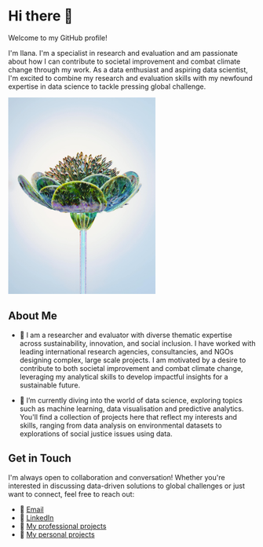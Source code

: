 # Hi there 👋

Welcome to my GitHub profile! 

I'm Ilana. I'm a specialist in research and evaluation and am passionate about how I can contribute to societal improvement and combat climate change through my work. 
As a data enthusiast and aspiring data scientist, I'm excited to combine my research and evaluation skills with my newfound expertise in data science to tackle pressing global challenge.

<img src="https://github.com/ilanatr/ilanatr/blob/main/pexels-google-deepmind-17485679.jpg" width="300" height="400">

## About Me
- 💼 I am a researcher and evaluator with diverse thematic expertise across sustainability, innovation, and social inclusion. I have worked with leading international research agencies, consultancies, and NGOs designing complex, large scale projects. I am motivated by a desire to contribute to both societal improvement and combat climate change, leveraging my analytical skills to develop impactful insights for a sustainable future. 

- 🌱 I’m currently diving into the world of data science, exploring topics such as machine learning, data visualisation and predictive analytics. You'll find a collection of projects here that reflect my interests and skills, ranging from data analysis on environmental datasets to explorations of social justice issues using data.

## Get in Touch
I'm always open to collaboration and conversation! Whether you're interested in discussing data-driven solutions to global challenges or just want to connect, feel free to reach out:

- 📧 [Email](ilanatr@gmail.com)
- 💬 [LinkedIn](https://www.linkedin.com/in/ilanatr/)
- 📁 [My professional projects](https://drive.google.com/file/d/1aBoTsz9RIN3NpvmW-KRzylpOisBDQ4JZ/view?usp=sharing)
- 📁 [My personal projects](https://github.com/ilanatr/Project_Portfolio)

<!--[Data_Climate](GitHub Photo.webp)

<!--
**ilanatr/ilanatr** is a ✨ _special_ ✨ repository because its `README.md` (this file) appears on your GitHub profile.

Here are some ideas to get you started:

- 🔭 I’m currently working on ...
- 🌱 I’m currently learning ...
- 👯 I’m looking to collaborate on ...
- 🤔 I’m looking for help with ...
- 💬 Ask me about ...
- 📫 How to reach me: ...
- 😄 Pronouns: ...
- ⚡ Fun fact: ...
-->
